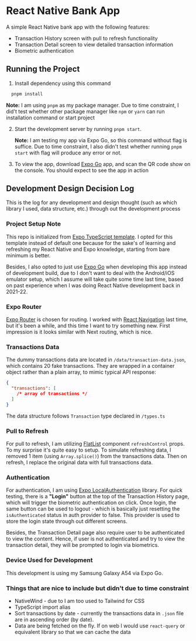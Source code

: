 # React Native Bank App

A simple React Native bank app with the following features:

- Transaction History screen with pull to refresh functionality
- Transaction Detail screen to view detailed transaction information
- Biometric authentication

## Running the Project

1. Install dependency using this command

```bash
  pnpm install
```

**Note:** I am using `pnpm` as my package manager. Due to time constraint, I did't test whether other package manager like `npm` or `yarn` can run installation command or start project

2. Start the development server by running `pnpm start`.

   **Note:** I am testing my app via Expo Go, so this command without flag is suffice. Due to time constraint, I also didn't test whether running `pnpm start` with flag will produce any error or not.

3. To view the app, download [Expo Go](https://expo.dev/go) app, and scan the QR code show on the console. You should expect to see the app in action

## Development Design Decision Log

This is the log for any development and design thought (such as which library I used, data structure, etc.) through out the development process

### Project Setup Note

This repo is initialized from [Expo TypeScript template](https://docs.expo.dev/more/create-expo/#--template). I opted for this template instead of default one because for the sake's of learning and refreshing my React Native and Expo knowledge, starting from bare minimum is better.

Besides, I also opted to just use [Expo Go](https://expo.dev/go) when developing this app instead of development build, due to I don't want to deal with the Android/iOS emulator setup, which I assume will take quite some time last time, based on past experience when I was doing React Native development back in 2021-22.

### Expo Router

[Expo Router](https://docs.expo.dev/router/introduction/) is chosen for routing. I worked with [React Navigation](https://reactnavigation.org/) last time, but it's been a while, and this time I want to try something new. First impression is it looks similar with Next routing, which is nice.

### Transactions Data

The dummy transactions data are located in `/data/transaction-data.json`, which contains 20 fake transactions. They are wrapped in a container object rather than a plain array, to mimic typical API response:

```json
{
  "transactions": [
    /* array of transactions */
  ]
}
```

The data structure follows `Transaction` type declared in `/types.ts`

### Pull to Refresh

For pull to refresh, I am utilizing [FlatList](https://reactnative.dev/docs/flatlist) component `refreshControl` props. To my surprise it's quite easy to setup. To simulate refreshing data, I removed 1 item (using `Array.splice()`) from the transactions data. Then on refresh, I replace the original data with full transactions data.

### Authentication

For authentication, I am using [Expo LocalAuthentication](https://docs.expo.dev/versions/latest/sdk/local-authentication/) library. For quick testing, there is a **"Login"** button at the top of the Transaction History page, which will trigger the biometric authentication on click. Once login, the same button can be used to logout - which is basically just resetting the `isAuthenticated` status in auth provider to false. This provider is used to store the login state through out different screens.

Besides, the Transaction Detail page also require user to be authenticated to view the content. Hence, if user is not authenticated and try to view the transaction detail, they will be prompted to login via biometrics.

### Device Used for Development

This development is using my Samsung Galaxy A54 via Expo Go.

### Things that are nice to include but didn't due to time constraint

- NativeWind - due to I am too used to Tailwind for CSS
- TypeScript import alias
- Sort transactions by date - currently the transactions data in `.json` file are in ascending order (by date).
- Data are being fetched on the fly. If on web I would use `react-query` or equivalent library so that we can cache the data
